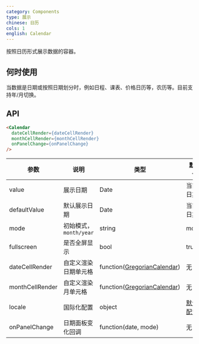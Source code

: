 ```yaml
---
category: Components
type: 展示
chinese: 日历
cols: 1
english: Calendar
---
```




按照日历形式展示数据的容器。

## 何时使用

当数据是日期或按照日期划分时，例如日程、课表、价格日历等，农历等。目前支持年/月切换。


## API

```html
<Calendar
  dateCellRender={dateCellRender}
  monthCellRender={monthCellRender}
  onPanelChange={onPanelChange}
/>
```

| 参数         | 说明           | 类型     | 默认值       |
|--------------|----------------|----------|--------------|
| value        | 展示日期       | Date     | 当前日期     |
| defaultValue | 默认展示日期   | Date     | 当前日期     |
| mode         | 初始模式，`month/year` | string | month  |
| fullscreen   | 是否全屏显示   | bool     | true         |
| dateCellRender     | 自定义渲染日期单元格| function([GregorianCalendar](https://github.com/yiminghe/gregorian-calendar/))| 无           |
| monthCellRender    | 自定义渲染月单元格  | function([GregorianCalendar](https://github.com/yiminghe/gregorian-calendar/))   | 无  |
| locale       | 国际化配置     | object   | [默认配置](https://github.com/ant-design/ant-design/issues/424)  |
| onPanelChange| 日期面板变化回调 | function(date, mode) | 无 |
